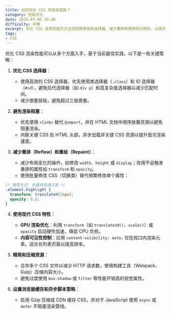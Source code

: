 ```yaml
---
title: 如何优化 CSS 的渲染性能？
category: 性能优化
date: 2025-07-06 19:40
difficulty: 中等
excerpt: 优化 CSS 渲染性能的方法包括使用高效选择器、减少重排和使用现代特性，以提升页面加载速度。
tags:
- CSS
---
```

优化 CSS 渲染性能可以从多个方面入手，基于当前最佳实践，以下是一些关键策略：

1. **优化 CSS 选择器**：
   - 使用高效的 CSS 选择器，优先使用类选择器（`.class`）和 ID 选择器（`#id`），避免后代选择器（如 `div p`）和高复杂度选择器以减少匹配时间。
   - 减少嵌套层级，避免超过三层嵌套。

2. **避免渲染阻塞**：
   - 优先使用 `<link>` 替代 `@import`，并在 HTML 文档中顺序放置资源以避免阻塞渲染。
   - 内联关键 CSS 到 HTML 头部，异步加载非关键 CSS 资源以提升首次渲染速度。

3. **减少重排（Reflow）和重绘（Repaint）**：
   - 减少布局变化的操作，如修改 `width`、`height` 或 `display`；改用不会触发重排的属性如 `transform` 和 `opacity`。
   - 使用批量修改 CSS（切换类）替代频繁修改单个属性：
```css
/* 推荐方式: 批量修改通过类 */
.element.highlight {
  transform: translateX(50px);
  opacity: 0.8;
}
```

4. **使用现代 CSS 特性**：
   - **GPU 渲染优化**：利用 `transform`（如 `translate3d()`、`scale()`）或 `opacity` 启动硬件加速，降低 CPU 负担。
   - **内容可见性控制**：应用 `content-visibility: auto;` 仅在视口内渲染元素，适合长列表页面以提高效率。

5. **精简和压缩资源**：
   - 合并多个 CSS 文件以减少 HTTP 请求数，使用构建工具（Webpack、Gulp）压缩内容大小。
   - 避免过度使用 `box-shadow` 或 `filter` 等性能开销高的视觉属性。

6. **设置浏览器缓存和异步脚本策略**：
   - 启用 Gzip 压缩或 CDN 缓存 CSS，并对于 JavaScript 使用 `async` 或 `defer` 不阻塞渲染管线。
